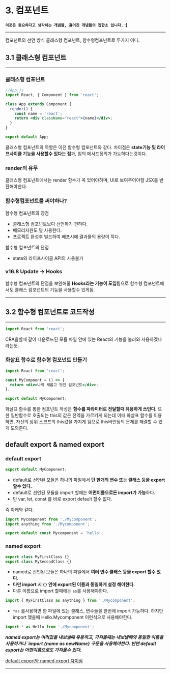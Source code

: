 # 3. 컴포넌트

**`이곳은 중요하다고 생각하는 개념들, 흩어진 개념들의 집합소 입니다.` :)**

---

컴포넌트의 선언 방식 클래스형 컴포넌트, 함수형컴포넌트로 두가지 이다.

## 3.1 클래스형 컴포넌트

---

### 클래스형 컴포넌트

```jsx
//App.js
import React, { Component } from 'react';

class App extends Component {
  render() {
    const name = 'react';
    return <div className="react">{name}</div>;
  }
}

export default App;
```

클래스형 컴포넌트의 역할은 이전 함수형 컴포넌트와 같다. 차이점은 **state기능 및 라이프사이클 기능을 사용할수 있다는 점**과, 임의 메서드정의가 가능하다는것이다.

### render의 유무

클래스형 컴포넌트에서는 render 함수가 꼭 있어야하며, UI로 보여주어야할 JSX를 반환해야한다.

### 함수형컴포넌트를 써야하나?

함수형 컴포넌트의 장점

- 클래스형 컴포넌트보다 선언하기 편하다.
- 메모리자원도 덜 사용한다.
- 프로젝트 완성후 빌드하여 배포시에 결과물의 용량이 작다.

함수형 컴포넌트의 단점

- state와 라이프사이클 API의 사용불가

### v16.8 Update → Hooks

함수형 컴포넌트의 단점을 보완해줄 **Hooks라는 기능이 도입**됨으로 함수형 컴포넌트에서도 클래스 컴포넌트의 기능을 사용할수 있게됨.

---

## 3.2 함수형 컴포넌트로 코드작성

---

```jsx
import React from 'react';
```

CRA을할때 같이 다운로드된 모듈 파일 안에 있는 React의 기능을 불러와 사용하겠다 라는뜻.

### 화살표 함수로 함수형 컴포넌트 만들기

```jsx
import React from 'react';

const MyCompoent = () => {
  return <div>나의 새롭고 멋진 컴포넌트</div>;
};

export default MyComponent;
```

화살표 함수를 통한 컴포넌트 작성은 **함수를 파라미터로 전달할때 유용하게 쓰인다.** 또한 일반함수로 호출되는 this의 값은 전역을 가르키게 되는데 이때 화살표 함수를 이용하면, 자신의 상위 스코프의 this값을 가지게 됨으로 this바인딩의 문제를 해결할 수 있게 도와준다.

## default export & named export

### default export

```jsx
export default MyComponent;
```

- default로 선언된 모듈은 하나의 파일에서 **단 한개의 변수 또는 클래스 등을 export 할수 있다.**
- default로 선언된 모듈을 import 할때는 **어떤이름으로든 import가 가능**하다.
- 단 var, let, const 를 바로 export default 할수 없다.

즉 아래와 같다.

```jsx
import Mycomponent from './Mycomponent';
import anything from './Mycomponent';

export default const Mycomponent = 'hello';
```

### named export

```jsx
export class MyFirstClass {}
export class MySecondClass {}
```

- named로 선언된 모듈은 하나의 파일에서 **여러 변수 클래스 등을 export 할수 있다.**
- **다만 import 시 `{}` 안에 export된 이름과 동일하게 설정 해야한다.**
- 다른 이름으로 import 할때에는 `as`를 사용해야한다.

```jsx
import { MyFirstClass as anything } from './Mycomponent';
```

- `*as` 를사용하면 한 파일에 있는 클래스, 변수들을 한번에 import 가능하다. 하지만 import 했을때 Hello.Mycomponent 이런식으로 사용해야한다.

```jsx
import * as Hello from './Mycomponent';
```

**_named export는 여러값을 내보낼때 유용하고, 가져올때는 내보낼때와 동일한 이름을 사용하거나 `import {name as newName} 구문을 사용해야한다. 반면 default export는 어떤이름으로도 가져올수 있다._**

[default export와 named export 차이점](https://medium.com/@_diana_lee/default-export%EC%99%80-named-export-%EC%B0%A8%EC%9D%B4%EC%A0%90-38fa5d7f57d4)

---
